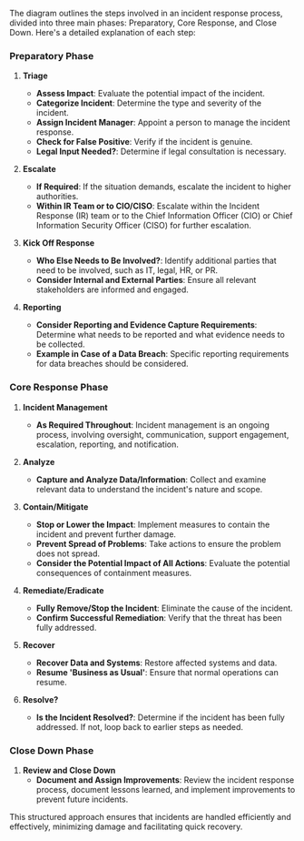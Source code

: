 The diagram outlines the steps involved in an incident response process, divided into three main phases: Preparatory, Core Response, and Close Down. Here's a detailed explanation of each step:

### Preparatory Phase

1. **Triage**
   - **Assess Impact**: Evaluate the potential impact of the incident.
   - **Categorize Incident**: Determine the type and severity of the incident.
   - **Assign Incident Manager**: Appoint a person to manage the incident response.
   - **Check for False Positive**: Verify if the incident is genuine.
   - **Legal Input Needed?**: Determine if legal consultation is necessary.

2. **Escalate**
   - **If Required**: If the situation demands, escalate the incident to higher authorities.
   - **Within IR Team or to CIO/CISO**: Escalate within the Incident Response (IR) team or to the Chief Information Officer (CIO) or Chief Information Security Officer (CISO) for further escalation.

3. **Kick Off Response**
   - **Who Else Needs to Be Involved?**: Identify additional parties that need to be involved, such as IT, legal, HR, or PR.
   - **Consider Internal and External Parties**: Ensure all relevant stakeholders are informed and engaged.

4. **Reporting**
   - **Consider Reporting and Evidence Capture Requirements**: Determine what needs to be reported and what evidence needs to be collected.
   - **Example in Case of a Data Breach**: Specific reporting requirements for data breaches should be considered.

### Core Response Phase

1. **Incident Management**
   - **As Required Throughout**: Incident management is an ongoing process, involving oversight, communication, support engagement, escalation, reporting, and notification.

2. **Analyze**
   - **Capture and Analyze Data/Information**: Collect and examine relevant data to understand the incident's nature and scope.

3. **Contain/Mitigate**
   - **Stop or Lower the Impact**: Implement measures to contain the incident and prevent further damage.
   - **Prevent Spread of Problems**: Take actions to ensure the problem does not spread.
   - **Consider the Potential Impact of All Actions**: Evaluate the potential consequences of containment measures.

4. **Remediate/Eradicate**
   - **Fully Remove/Stop the Incident**: Eliminate the cause of the incident.
   - **Confirm Successful Remediation**: Verify that the threat has been fully addressed.

5. **Recover**
   - **Recover Data and Systems**: Restore affected systems and data.
   - **Resume 'Business as Usual'**: Ensure that normal operations can resume.

6. **Resolve?**
   - **Is the Incident Resolved?**: Determine if the incident has been fully addressed. If not, loop back to earlier steps as needed.

### Close Down Phase

1. **Review and Close Down**
   - **Document and Assign Improvements**: Review the incident response process, document lessons learned, and implement improvements to prevent future incidents.

This structured approach ensures that incidents are handled efficiently and effectively, minimizing damage and facilitating quick recovery.